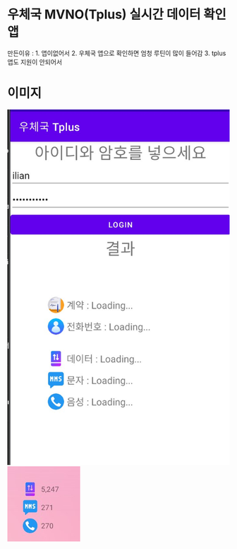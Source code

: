 # 우체국 MVNO(Tplus) 실시간 데이터 확인 앱

만든이유 : 1. 앱이없어서 2. 우체국 앱으로 확인하면 엄청 루틴이 많이 들어감 3. tplus 앱도 지원이 안되어서

# 이미지

<img src="./pds/mvno_app.jpg?raw=true"/>
<img src="./pds/mvno_widget.jpg?raw=true"/>